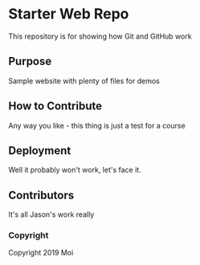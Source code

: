 # Starter Web Repo

This repository is for showing how Git and GitHub work

## Purpose

Sample website with plenty of files for demos

## How to Contribute
Any way you like - this thing is just a test for a course

## Deployment
Well it probably won't work, let's face it.

## Contributors
It's all Jason's work really

### Copyright
Copyright 2019 Moi
